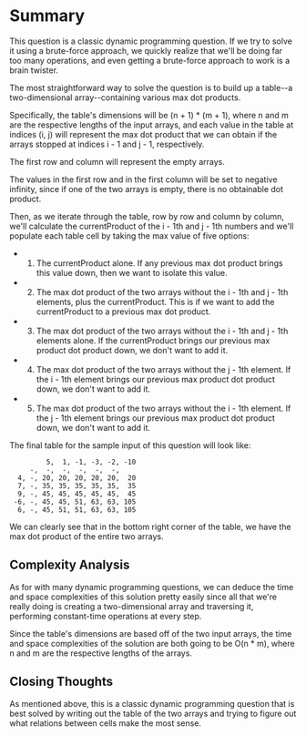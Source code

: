# Summary

This question is a classic dynamic programming question. If we try to solve it using a brute-force approach, we quickly realize that we'll be doing far too many operations, and even getting a brute-force approach to work is a brain twister.

The most straightforward way to solve the question is to build up a table--a two-dimensional array--containing various max dot products.

Specifically, the table's dimensions will be (n + 1) * (m + 1), where n and m are the respective lengths of the input arrays, and each value in the table at indices (i, j) will represent the max dot product that we can obtain if the arrays stopped at indices i - 1 and j - 1, respectively.

The first row and column will represent the empty arrays.

The values in the first row and in the first column will be set to negative infinity, since if one of the two arrays is empty, there is no obtainable dot product.

Then, as we iterate through the table, row by row and column by column, we'll calculate the currentProduct of the i - 1th and j - 1th numbers and we'll populate each table cell by taking the max value of five options:

   - 1) The currentProduct alone. If any previous max dot product brings this value down, then we want to isolate this value.
   - 2) The max dot product of the two arrays without the i - 1th and j - 1th elements, plus the currentProduct. This is if we want to add the currentProduct to a previous max dot product.
   - 3) The max dot product of the two arrays without the i - 1th and j - 1th elements alone. If the currentProduct brings our previous max product dot product down, we don't want to add it.
   - 4) The max dot product of the two arrays without the j - 1th element. If the i - 1th element brings our previous max product dot product down, we don't want to add it.
   - 5) The max dot product of the two arrays without the i - 1th element. If the j - 1th element brings our previous max product dot product down, we don't want to add it.

The final table for the sample input of this question will look like:

``` 
         5,  1, -1, -3, -2, -10
     -,  -,  -,  -,  -,  -,
  4, -, 20, 20, 20, 20, 20,  20
  7, -, 35, 35, 35, 35, 35,  35
  9, -, 45, 45, 45, 45, 45,  45 
 -6, -, 45, 45, 51, 63, 63, 105
  6, -, 45, 51, 51, 63, 63, 105
```

We can clearly see that in the bottom right corner of the table, we have the max dot product of the entire two arrays.

## Complexity Analysis

As for with many dynamic programming questions, we can deduce the time and space complexities of this solution pretty easily since all that we're really doing is creating a two-dimensional array and traversing it, performing constant-time operations at every step.

Since the table's dimensions are based off of the two input arrays, the time and space complexities of the solution are both going to be O(n * m), where n and m are the respective lengths of the arrays.

## Closing Thoughts
As mentioned above, this is a classic dynamic programming question that is best solved by writing out the table of the two arrays and trying to figure out what relations between cells make the most sense.
